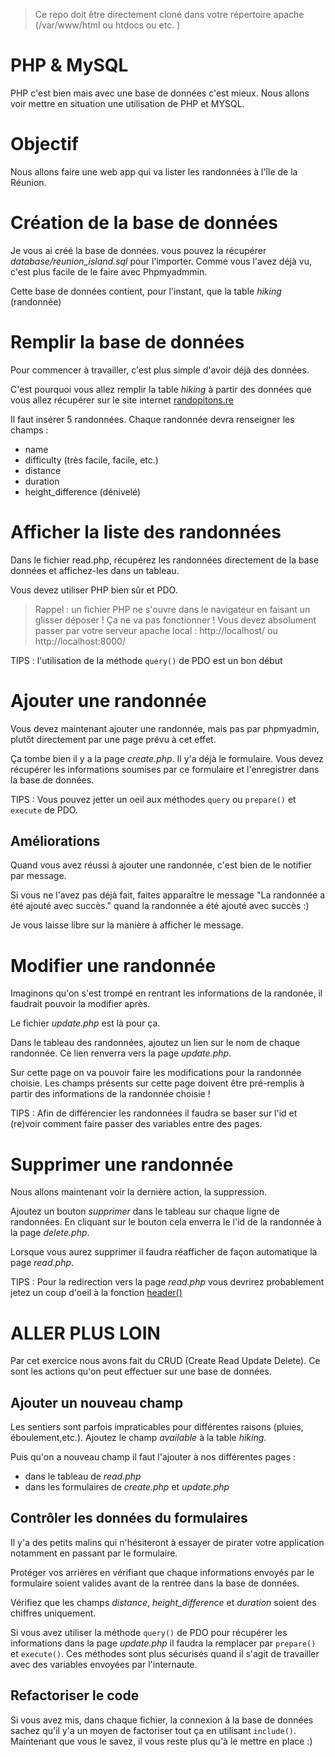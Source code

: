 > Ce repo doit être directement cloné dans votre répertoire apache (/var/www/html ou htdocs ou etc. )
# PHP & MySQL

PHP c'est bien mais avec une base de données c'est mieux. Nous allons voir mettre en situation
une utilisation de PHP et MYSQL.

# Objectif

Nous allons faire une web app qui va lister les randonnées à l'île de la Réunion.

# Création de la base de données
Je vous ai créé la base de données. vous pouvez la récupérer *database/reunion_island.sql* pour l'importer. Comme vous l'avez déjà vu, c'est plus facile de le faire avec Phpmyadmmin.

Cette base de données contient, pour l'instant, que la table *hiking* (randonnée)

# Remplir la base de données

Pour commencer à travailler, c'est plus simple d'avoir déjà des données.

C'est pourquoi vous allez remplir la table *hiking* à partir des données que
vous allez récupérer sur le site internet [randopitons.re](https://www.randopitons.re)

Il faut insérer 5 randonnées. Chaque randonnée devra renseigner les champs :
* name
* difficulty (très facile, facile, etc.)
* distance
* duration
* height_difference (dénivelé)

# Afficher la liste des randonnées

Dans le fichier read.php, récupérez les randonnées directement de la base données et affichez-les dans un tableau.

Vous devez utiliser PHP bien sûr et PDO.

> Rappel : un fichier PHP ne s'ouvre dans le navigateur en faisant un glisser déposer ! Ça ne va pas fonctionner !
Vous devez absolument passer par votre serveur apache local : http://localhost/ ou http://localhost:8000/

TIPS : l'utilisation de la méthode ```query()``` de PDO est un bon début

# Ajouter une randonnée

Vous devez maintenant ajouter une randonnée, mais pas par phpmyadmin, plutôt directement par une page prévu à cet effet.

Ça tombe bien il y a la page *create.php*. Il y'a déjà le formulaire. Vous devez récupérer les informations soumises par ce formulaire et l'enregistrer
dans la base de données.

TIPS : Vous pouvez jetter un oeil aux méthodes ```query``` ou ```prepare()``` et ```execute``` de PDO.

## Améliorations

Quand vous avez réussi à ajouter une randonnée, c'est bien de le notifier par message.

Si vous ne l'avez pas déjà fait, faites apparaître le message "La randonnée a été ajouté avec succès." quand la randonnée a été ajouté avec succès :)

Je vous laisse libre sur la manière à afficher le message.

# Modifier une randonnée

Imaginons qu'on s'est trompé en rentrant les informations de la randonée, il faudrait pouvoir la modifier après.

Le fichier *update.php* est là pour ça.

Dans le tableau des randonnées, ajoutez un lien sur le nom de chaque randonnée. Ce lien renverra vers la page *update.php*.

Sur cette page on va pouvoir faire les modifications pour la randonnée choisie. Les champs présents sur cette page doivent être pré-remplis à partir
des informations de la randonnée choisie !

TIPS : Afin de différencier les randonnées il faudra se baser sur l'id et (re)voir comment faire passer des variables entre des pages.

# Supprimer une randonnée

Nous allons maintenant voir la dernière action, la suppression.

Ajoutez un bouton *supprimer* dans le tableau sur chaque ligne de randonnées. En cliquant sur le bouton cela enverra le l'id de la randonnée à la page *delete.php*.

Lorsque vous aurez supprimer il faudra réafficher de façon automatique la page *read.php*.

TIPS : Pour la redirection vers la page *read.php* vous devrirez probablement jetez un coup d'oeil à la fonction [header()](http://php.net/manual/fr/function.header.php)

# ALLER PLUS LOIN
Par cet exercice nous avons fait du CRUD (Create Read Update Delete). Ce sont les actions qu'on peut effectuer sur une base de données.

## Ajouter un nouveau champ

Les sentiers sont parfois impraticables pour différentes raisons (pluies, éboulement,etc.). Ajoutez le champ *available* à la table *hiking*.

Puis qu'on a nouveau champ il faut l'ajouter à nos différentes pages :
* dans le tableau de *read.php*
* dans les formulaires de *create.php* et *update.php*

## Contrôler les données du formulaires

Il y'a des petits malins qui n'hésiteront à essayer de pirater votre application notamment en passant par le formulaire.

Protéger vos arrières en vérifiant que chaque informations envoyés par le formulaire soient valides avant de la rentrée dans la base de données.

Vérifiez que les champs *distance*, *height_difference* et *duration* soient des chiffres uniquement.

Si vous avez utiliser la méthode ```query()``` de PDO pour récupérer les informations dans la page *update.php* il faudra la remplacer par ```prepare()``` et ```execute()```. Ces méthodes sont plus sécurisés quand il s'agit de travailler avec des variables envoyées par l'internaute.

## Refactoriser le code

Si vous avez mis, dans chaque fichier, la connexion à la base de données sachez qu'il y'a un moyen de factoriser tout ça en utilisant ```include()```. Maintenant que vous le savez, il vous reste plus qu'à le mettre en place :)
